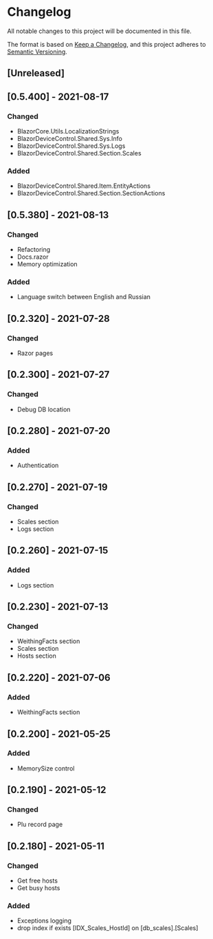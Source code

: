 # Changelog
All notable changes to this project will be documented in this file.

The format is based on [Keep a Changelog](https://keepachangelog.com/en/1.0.0/),
and this project adheres to [Semantic Versioning](https://semver.org/spec/v2.0.0.html).

## [Unreleased]

## [0.5.400] - 2021-08-17
### Changed
- BlazorCore.Utils.LocalizationStrings
- BlazorDeviceControl.Shared.Sys.Info
- BlazorDeviceControl.Shared.Sys.Logs
- BlazorDeviceControl.Shared.Section.Scales
### Added
- BlazorDeviceControl.Shared.Item.EntityActions
- BlazorDeviceControl.Shared.Section.SectionActions

## [0.5.380] - 2021-08-13
### Changed
- Refactoring
- Docs.razor
- Memory optimization
### Added
- Language switch between English and Russian

## [0.2.320] - 2021-07-28
### Changed
- Razor pages

## [0.2.300] - 2021-07-27
### Changed
- Debug DB location

## [0.2.280] - 2021-07-20
### Added
- Authentication

## [0.2.270] - 2021-07-19
### Changed
- Scales section
- Logs section

## [0.2.260] - 2021-07-15
### Added
- Logs section

## [0.2.230] - 2021-07-13
### Changed
- WeithingFacts section
- Scales section
- Hosts section

## [0.2.220] - 2021-07-06
### Added
- WeithingFacts section

## [0.2.200] - 2021-05-25
### Added
- MemorySize control

## [0.2.190] - 2021-05-12
### Changed
- Plu record page

## [0.2.180] - 2021-05-11
### Changed
- Get free hosts
- Get busy hosts
### Added
- Exceptions logging
- drop index if exists [IDX_Scales_HostId] on [db_scales].[Scales]
